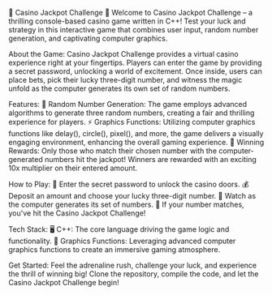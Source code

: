 🎰 Casino Jackpot Challenge 🎲
Welcome to Casino Jackpot Challenge – a thrilling console-based casino game written in C++! Test your luck and strategy in this interactive game that combines user input, random number generation, and captivating computer graphics.

About the Game:
Casino Jackpot Challenge provides a virtual casino experience right at your fingertips. Players can enter the game by providing a secret password, unlocking a world of excitement. Once inside, users can place bets, pick their lucky three-digit number, and witness the magic unfold as the computer generates its own set of random numbers.

Features:
🎉 Random Number Generation: The game employs advanced algorithms to generate three random numbers, creating a fair and thrilling experience for players.
⚡ Graphics Functions: Utilizing computer graphics functions like delay(), circle(), pixel(), and more, the game delivers a visually engaging environment, enhancing the overall gaming experience.
💸 Winning Rewards: Only those who match their chosen number with the computer-generated numbers hit the jackpot! Winners are rewarded with an exciting 10x multiplier on their entered amount.

How to Play:
🤫 Enter the secret password to unlock the casino doors.
💰 Deposit an amount and choose your lucky three-digit number.
🎲 Watch as the computer generates its set of numbers.
🎉 If your number matches, you've hit the Casino Jackpot Challenge!

Tech Stack:
🖥️ C++: The core language driving the game logic and functionality.
🎨 Graphics Functions: Leveraging advanced computer graphics functions to create an immersive gaming atmosphere.

Get Started:
Feel the adrenaline rush, challenge your luck, and experience the thrill of winning big! Clone the repository, compile the code, and let the Casino Jackpot Challenge begin!

